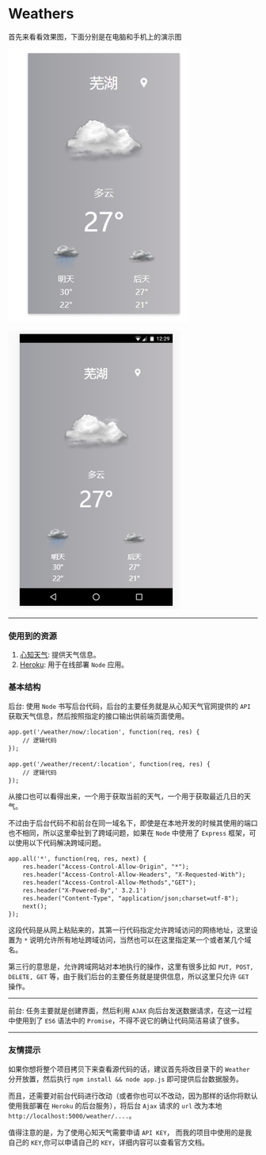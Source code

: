 # Weathers

首先来看看效果图，下面分别是在电脑和手机上的演示图

![image](https://github.com/hwaphon/Weather/blob/master/windows_disply.png)

![image](https://github.com/hwaphon/Weather/blob/master/phone_display.png)

---

### 使用到的资源

1. [心知天气](https://www.seniverse.com/): 提供天气信息。
2. [Heroku](http://heroku.com/): 用于在线部署 `Node` 应用。

### 基本结构

后台: 使用 `Node` 书写后台代码，后台的主要任务就是从心知天气官网提供的 `API` 获取天气信息，然后按照指定的接口输出供前端页面使用。

	app.get('/weather/now/:location', function(req, res) {
		// 逻辑代码
	});

	app.get('/weather/recent/:location', function(req, res) {
		// 逻辑代码
	});

从接口也可以看得出来，一个用于获取当前的天气，一个用于获取最近几日的天气。

不过由于后台代码不和前台在同一域名下，即使是在本地开发的时候其使用的端口也不相同，所以这里牵扯到了跨域问题，如果在 `Node` 中使用了 `Express` 框架，可以使用以下代码解决跨域问题。

	app.all('*', function(req, res, next) {
	    res.header("Access-Control-Allow-Origin", "*");
	    res.header("Access-Control-Allow-Headers", "X-Requested-With");
	    res.header("Access-Control-Allow-Methods","GET");
	    res.header("X-Powered-By",' 3.2.1')
	    res.header("Content-Type", "application/json;charset=utf-8");
	    next();
	});

这段代码是从网上粘贴来的，其第一行代码指定允许跨域访问的网络地址，这里设置为 `*` 说明允许所有地址跨域访问，当然也可以在这里指定某一个或者某几个域名。

第三行的意思是，允许跨域网站对本地执行的操作，这里有很多比如 `PUT, POST, DELETE, GET` 等，由于我们后台的主要任务就是提供信息，所以这里只允许 `GET` 操作。

---

前台: 任务主要就是创建界面，然后利用 `AJAX` 向后台发送数据请求，在这一过程中使用到了 `ES6` 语法中的 `Promise`，不得不说它的确让代码简洁易读了很多。

---

### 友情提示

如果你想将整个项目拷贝下来查看源代码的话，建议首先将改目录下的 `Weather` 分开放置，然后执行 `npm install && node app.js` 即可提供后台数据服务。

而且，还需要对前台代码进行改动（或者你也可以不改动，因为那样的话你将默认使用我部署在 `Heroku` 的后台服务），将后台 `Ajax` 请求的 `url` 改为本地 `http://localhost:5000/weather/....`。

值得注意的是，为了使用心知天气需要申请 `API KEY`， 而我的项目中使用的是我自己的 `KEY`,你可以申请自己的 `KEY`，详细内容可以查看官方文档。
